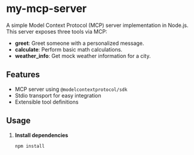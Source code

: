 # my-mcp-server

A simple Model Context Protocol (MCP) server implementation in Node.js. This server exposes three tools via MCP:

- **greet**: Greet someone with a personalized message.
- **calculate**: Perform basic math calculations.
- **weather_info**: Get mock weather information for a city.

## Features
- MCP server using `@modelcontextprotocol/sdk`
- Stdio transport for easy integration
- Extensible tool definitions

## Usage

1. **Install dependencies**
   ```powershell
   npm install
   ```